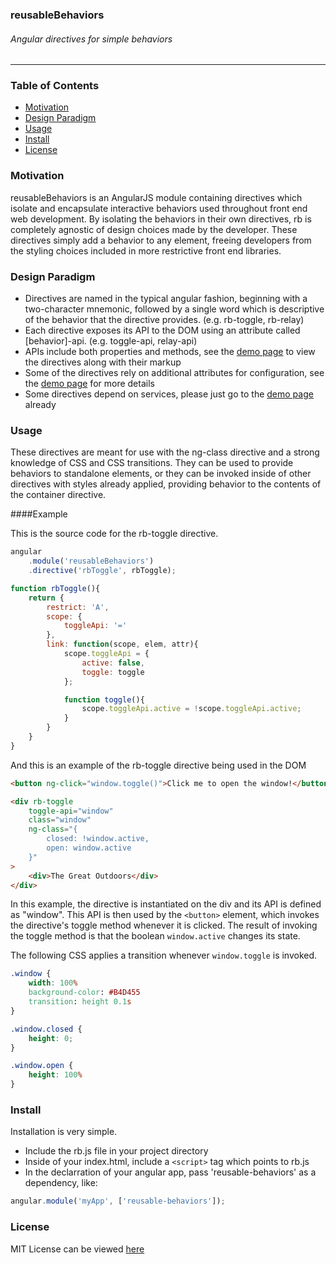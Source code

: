 ### reusableBehaviors
###### Angular directives for simple behaviors
***

### Table of Contents
* [Motivation](#motivation)
* [Design Paradigm](#design-paradigm)
* [Usage](#usage)
* [Install](#install)
* [License](#license)



### <a name="motivation"></a>Motivation
reusableBehaviors is an AngularJS module containing directives which isolate and encapsulate interactive behaviors used throughout front end web development. By isolating the behaviors in their own directives, rb is completely agnostic of design choices made by the developer. These directives simply add a behavior to any element, freeing developers from the styling choices included in more restrictive front end libraries.

### <a name="design-paradigm"></a>Design Paradigm
* Directives are named in the typical angular fashion, beginning with a two-character mnemonic, followed by a single word which is descriptive of the behavior that the directive provides. (e.g. rb-toggle, rb-relay)
* Each directive exposes its API to the DOM using an attribute called [behavior]-api. (e.g. toggle-api, relay-api)
* APIs include both properties and methods, see the [demo page](https://sranderley.github.io) to view the directives along with their markup
* Some of the directives rely on additional attributes for configuration, see the [demo page](https://sranderley.github.io) for more details
* Some directives depend on services, please just go to the [demo page](https://sranderley.github.io) already

### <a name="usage"></a>Usage
These directives are meant for use with the ng-class directive and a strong knowledge of CSS and CSS transitions. They can be used to provide behaviors to standalone elements, or they can be invoked inside of other directives with styles already applied, providing behavior to the contents of the container directive.

####Example

This is the source code for the rb-toggle directive.
````javascript
angular
	.module('reusableBehaviors')
	.directive('rbToggle', rbToggle);

function rbToggle(){
	return {
		restrict: 'A',
		scope: {
			toggleApi: '='
		},
		link: function(scope, elem, attr){
			scope.toggleApi = {
				active: false,
				toggle: toggle
			};

			function toggle(){
				scope.toggleApi.active = !scope.toggleApi.active;
			}
		}
	}
}
````
And this is an example of the rb-toggle directive being used in the DOM
````HTML
<button ng-click="window.toggle()">Click me to open the window!</button>

<div rb-toggle
	toggle-api="window"
	class="window"
	ng-class="{
		closed: !window.active,
		open: window.active
	}"
>
	<div>The Great Outdoors</div>
</div>
````
In this example, the directive is instantiated on the div and its API is defined as "window". This API is then used by the `<button>` element, which invokes the directive's toggle method whenever it is clicked. The result of invoking the toggle method is that the boolean `window.active` changes its state.

The following CSS applies a transition whenever `window.toggle` is invoked.
````CSS
.window {
	width: 100%
	background-color: #B4D455
	transition: height 0.1s
}

.window.closed {
	height: 0;
}

.window.open {
	height: 100%
}
````

### <a name="install"></a>Install
Installation is very simple.
* Include the rb.js file in your project directory
* Inside of your index.html, include a `<script>` tag which points to rb.js
* In the declarration of your angular app, pass 'reusable-behaviors' as a dependency, like:
````javascript
angular.module('myApp', ['reusable-behaviors']);
````

### <a name="license"></a>License
MIT License can be viewed [here](/LICENSE)